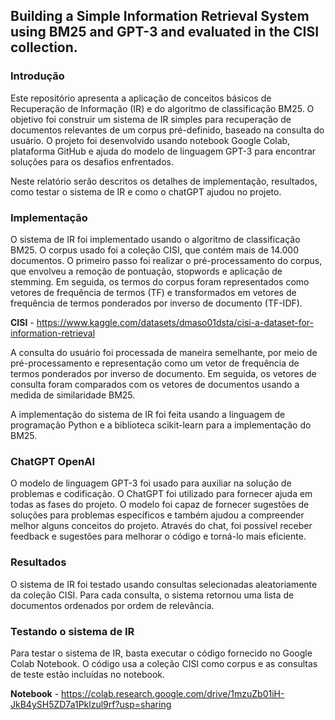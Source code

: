 ## Building a Simple Information Retrieval System using BM25 and GPT-3 and evaluated in the CISI collection. ##

### Introdução ###
Este repositório apresenta a aplicação de conceitos básicos de Recuperação de Informação (IR) e do algoritmo de classificação BM25. 
O objetivo foi construir um sistema de IR simples para recuperação de documentos relevantes de um corpus pré-definido, baseado na consulta do usuário. O projeto foi desenvolvido usando notebook Google Colab, plataforma GitHub e ajuda do modelo de linguagem GPT-3 para encontrar soluções para os desafios enfrentados.

Neste relatório serão descritos os detalhes de implementação, resultados, como testar o sistema de IR e como o chatGPT ajudou no projeto.

### Implementação ###
O sistema de IR foi implementado usando o algoritmo de classificação BM25. O corpus usado foi a coleção CISI, que contém mais de 14.000 documentos. O primeiro passo foi realizar o pré-processamento do corpus, que envolveu a remoção de pontuação, stopwords e aplicação de stemming. Em seguida, os termos do corpus foram representados como vetores de frequência de termos (TF) e transformados em vetores de frequência de termos ponderados por inverso de documento (TF-IDF).

**CISI** - https://www.kaggle.com/datasets/dmaso01dsta/cisi-a-dataset-for-information-retrieval

A consulta do usuário foi processada de maneira semelhante, por meio de pré-processamento e representação como um vetor de frequência de termos ponderados por inverso de documento. Em seguida, os vetores de consulta foram comparados com os vetores de documentos usando a medida de similaridade BM25.

A implementação do sistema de IR foi feita usando a linguagem de programação Python e a biblioteca scikit-learn para a implementação do BM25.

### ChatGPT OpenAI ###

O modelo de linguagem GPT-3 foi usado para auxiliar na solução de problemas e codificação. O ChatGPT foi utilizado para fornecer ajuda em todas as fases do projeto. O modelo foi capaz de fornecer sugestões de soluções para problemas específicos e também ajudou a compreender melhor alguns conceitos do projeto. Através do chat, foi possível receber feedback e sugestões para melhorar o código e torná-lo mais eficiente.

### Resultados ###
O sistema de IR foi testado usando consultas selecionadas aleatoriamente da coleção CISI. Para cada consulta, o sistema retornou uma lista de documentos ordenados por ordem de relevância.

### Testando o sistema de IR ###
Para testar o sistema de IR, basta executar o código fornecido no Google Colab Notebook. O código usa a coleção CISI como corpus e as consultas de teste estão incluídas no notebook. 

**Notebook** - https://colab.research.google.com/drive/1mzuZb01iH-JkB4ySH5ZD7a1Pklzul9rf?usp=sharing
